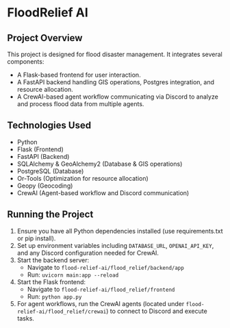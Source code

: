# FloodRelief AI

## Project Overview
This project is designed for flood disaster management. It integrates several components:
- A Flask-based frontend for user interaction.
- A FastAPI backend handling GIS operations, Postgres integration, and resource allocation.
- A CrewAI-based agent workflow communicating via Discord to analyze and process flood data from multiple agents.

## Technologies Used
- Python
- Flask (Frontend)
- FastAPI (Backend)
- SQLAlchemy & GeoAlchemy2 (Database & GIS operations)
- PostgreSQL (Database)
- Or-Tools (Optimization for resource allocation)
- Geopy (Geocoding)
- CrewAI (Agent-based workflow and Discord communication)

## Running the Project
1. Ensure you have all Python dependencies installed (use requirements.txt or pip install).
2. Set up environment variables including `DATABASE_URL`, `OPENAI_API_KEY`, and any Discord configuration needed for CrewAI.
3. Start the backend server:
   - Navigate to `flood-relief-ai/flood_relief/backend/app`
   - Run: `uvicorn main:app --reload`
4. Start the Flask frontend:
   - Navigate to `flood-relief-ai/flood_relief/frontend`
   - Run: `python app.py`
5. For agent workflows, run the CrewAI agents (located under `flood-relief-ai/flood_relief/crewai`) to connect to Discord and execute tasks.
